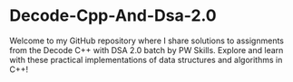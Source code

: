 # Decode-Cpp-And-Dsa-2.0
Welcome to my GitHub repository where I share solutions to assignments from the Decode C++ with DSA 2.0 batch by PW Skills. Explore and learn with these practical implementations of data structures and algorithms in C++!
